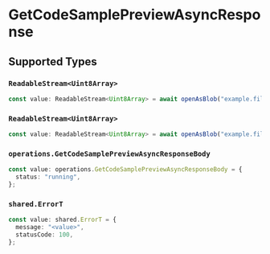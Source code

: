 # GetCodeSamplePreviewAsyncResponse


## Supported Types

### `ReadableStream<Uint8Array>`

```typescript
const value: ReadableStream<Uint8Array> = await openAsBlob("example.file");
```

### `ReadableStream<Uint8Array>`

```typescript
const value: ReadableStream<Uint8Array> = await openAsBlob("example.file");
```

### `operations.GetCodeSamplePreviewAsyncResponseBody`

```typescript
const value: operations.GetCodeSamplePreviewAsyncResponseBody = {
  status: "running",
};
```

### `shared.ErrorT`

```typescript
const value: shared.ErrorT = {
  message: "<value>",
  statusCode: 100,
};
```

